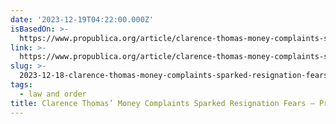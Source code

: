 ```yaml
---
date: '2023-12-19T04:22:00.000Z'
isBasedOn: >-
  https://www.propublica.org/article/clarence-thomas-money-complaints-sparked-resignation-fears-scotus
link: >-
  https://www.propublica.org/article/clarence-thomas-money-complaints-sparked-resignation-fears-scotus
slug: >-
  2023-12-18-clarence-thomas-money-complaints-sparked-resignation-fears-propublica
tags:
  - law and order
title: Clarence Thomas’ Money Complaints Sparked Resignation Fears — ProPublica
---
```


